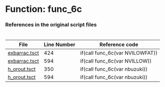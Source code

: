 # Function: func_6c 
### References in the original script files

#

| File | Line Number | Reference code |
| --- | --- | --- |
| [exbarrac.tsct](../../../out/exbarrac.tsct#L424) | 424 | if(call func_6c(var NVILOWFAT)) |
| [exbarrac.tsct](../../../out/exbarrac.tsct#L594) | 594 | if(call func_6c(var NVILLOW)) |
| [h_orout.tsct](../../../out/h_orout.tsct#L350) | 350 | if(call func_6c(var nbuzuki)) |
| [h_orout.tsct](../../../out/h_orout.tsct#L594) | 594 | if(call func_6c(var nbuzuki)) |
